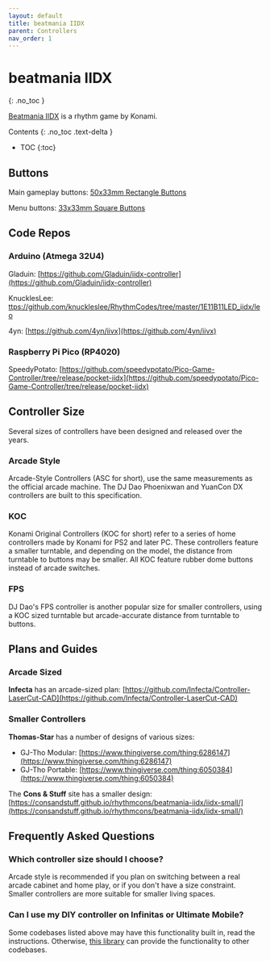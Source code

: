 ```yaml
---
layout: default
title: beatmania IIDX
parent: Controllers
nav_order: 1
---
```


# beatmania IIDX
{: .no_toc }

[Beatmania IIDX](https://remywiki.com/Beatmania_IIDX_Information) is a rhythm game by Konami.

Contents
{: .no_toc .text-delta }

- TOC
{:toc}

## Buttons

Main gameplay buttons: [50x33mm Rectangle Buttons](../../parts/buttons/50-33-rectangle-buttons.md)

Menu buttons: [33x33mm Square Buttons](../../parts/buttons/33-33-square-buttons.md)

## Code Repos

### Arduino (Atmega 32U4)

Gladuin: [https://github.com/Gladuin/iidx-controller](https://github.com/Gladuin/iidx-controller)

KnucklesLee: [ttps://github.com/knuckleslee/RhythmCodes/tree/master/1E11B11LED_iidx/leo](https://github.com/knuckleslee/RhythmCodes/tree/master/1E11B11LED_iidx/leo)

4yn: [https://github.com/4yn/iivx](https://github.com/4yn/iivx)

### Raspberry Pi Pico (RP4020)

SpeedyPotato: [https://github.com/speedypotato/Pico-Game-Controller/tree/release/pocket-iidx](https://github.com/speedypotato/Pico-Game-Controller/tree/release/pocket-iidx)

## Controller Size

Several sizes of controllers have been designed and released over the years.

### Arcade Style

Arcade-Style Controllers (ASC for short), use the same measurements as the official arcade machine. The DJ Dao Phoenixwan and YuanCon DX controllers are built to this specification.

### KOC

Konami Original Controllers (KOC for short) refer to a series of home controllers made by Konami for PS2 and later PC. These controllers feature a smaller turntable, and depending on the model, the distance from turntable to buttons may be smaller. All KOC feature rubber dome buttons instead of arcade switches.

### FPS

DJ Dao's FPS controller is another popular size for smaller controllers, using a KOC sized turntable but arcade-accurate distance from turntable to buttons.

## Plans and Guides

### Arcade Sized

**Infecta** has an arcade-sized plan: [https://github.com/Infecta/Controller-LaserCut-CAD](https://github.com/Infecta/Controller-LaserCut-CAD)

### Smaller Controllers

**Thomas-Star** has a number of designs of various sizes:
* GJ-Tho Modular: [https://www.thingiverse.com/thing:6286147](https://www.thingiverse.com/thing:6286147)
* GJ-Tho Portable: [https://www.thingiverse.com/thing:6050384](https://www.thingiverse.com/thing:6050384)

The **Cons & Stuff** site has a smaller design: [https://consandstuff.github.io/rhythmcons/beatmania-iidx/iidx-small/](https://consandstuff.github.io/rhythmcons/beatmania-iidx/iidx-small/)

## Frequently Asked Questions

### Which controller size should I choose?

Arcade style is recommended if you plan on switching between a real arcade cabinet and home play, or if you don't have a size constraint. Smaller controllers are more suitable for smaller living spaces.

### Can I use my DIY controller on Infinitas or Ultimate Mobile?

Some codebases listed above may have this functionality built in, read the instructions. Otherwise, [this library](https://github.com/veroxzik/arduino-konami-spoof) can provide the functionality to other codebases.